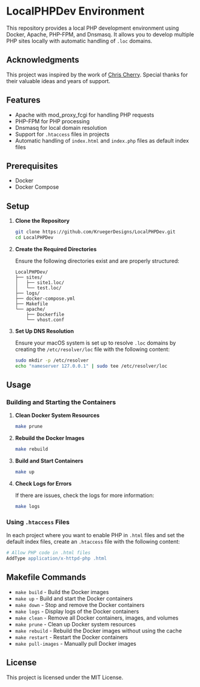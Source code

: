 # LocalPHPDev Environment

This repository provides a local PHP development environment using Docker, Apache, PHP-FPM, and Dnsmasq. It allows you to develop multiple PHP sites locally with automatic handling of `.loc` domains.

## Acknowledgments

This project was inspired by the work of [Chris Cherry](https://github.com/ctcherry). Special thanks for their valuable ideas and years of support.

## Features

- Apache with mod_proxy_fcgi for handling PHP requests
- PHP-FPM for PHP processing
- Dnsmasq for local domain resolution
- Support for `.htaccess` files in projects
- Automatic handling of `index.html` and `index.php` files as default index files

## Prerequisites

- Docker
- Docker Compose

## Setup

1. **Clone the Repository**

   ```sh
   git clone https://github.com/KruegerDesigns/LocalPHPDev.git
   cd LocalPHPDev
   ```

2. **Create the Required Directories**

   Ensure the following directories exist and are properly structured:

   ```
   LocalPHPDev/
   ├── sites/
   │   ├── site1.loc/
   │   └── test.loc/
   ├── logs/
   ├── docker-compose.yml
   ├── Makefile
   └── apache/
       ├── Dockerfile
       └── vhost.conf
   ```

3. **Set Up DNS Resolution**

   Ensure your macOS system is set up to resolve `.loc` domains by creating the `/etc/resolver/loc` file with the following content:

   ```sh
   sudo mkdir -p /etc/resolver
   echo "nameserver 127.0.0.1" | sudo tee /etc/resolver/loc
   ```

## Usage

### Building and Starting the Containers

1. **Clean Docker System Resources**

   ```sh
   make prune
   ```

2. **Rebuild the Docker Images**

   ```sh
   make rebuild
   ```

3. **Build and Start Containers**

   ```sh
   make up
   ```

4. **Check Logs for Errors**

   If there are issues, check the logs for more information:

   ```sh
   make logs
   ```

### Using `.htaccess` Files

In each project where you want to enable PHP in `.html` files and set the default index files, create an `.htaccess` file with the following content:

```apache
# Allow PHP code in .html files
AddType application/x-httpd-php .html
```

## Makefile Commands

- `make build` - Build the Docker images
- `make up` - Build and start the Docker containers
- `make down` - Stop and remove the Docker containers
- `make logs` - Display logs of the Docker containers
- `make clean` - Remove all Docker containers, images, and volumes
- `make prune` - Clean up Docker system resources
- `make rebuild` - Rebuild the Docker images without using the cache
- `make restart` - Restart the Docker containers
- `make pull-images` - Manually pull Docker images

## License

This project is licensed under the MIT License.
```
